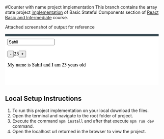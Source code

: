 
#Counter with name project implementation
This branch contains the array state project [implementation](https://github.com/WebDevSimplified/React-Simplified-Beginner-Projects/tree/main/21-22-name-counter/before) of Basic Stateful Components section of [React Basic and Intermediate](https://courses.webdevsimplified.com/view/courses/react-simplified-beginner/1764769-basic-stateful-components) course.

Attached screenshot of output for reference

![Screenshot of project](https://github.com/Skills-Learnings/React-Basic-and-Intermediate/blob/02-stateful-components-counter-with-name-project/src/assets/counter-with-name-project-snapshot.jpg?raw=true)

## Local Setup Instructions
1. To run this project implementation on your local download the files.
2. Open the terminal and navigate to the root folder of project.
3. Execute the command `npm install` and after that execute `npm run dev` command.
4. Open the localhost url returned in the browser to view the project.
